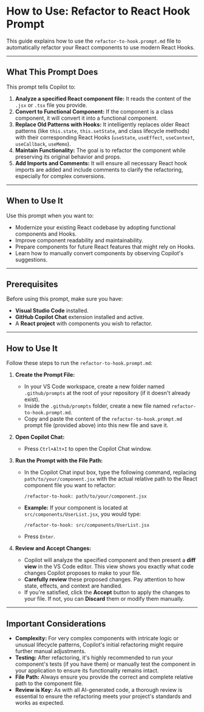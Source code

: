 # How to Use: Refactor to React Hook Prompt

This guide explains how to use the `refactor-to-hook.prompt.md` file to automatically refactor your React components to use modern React Hooks.

---

## What This Prompt Does

This prompt tells Copilot to:

1.  **Analyze a specified React component file:** It reads the content of the `.jsx` or `.tsx` file you provide.
2.  **Convert to Functional Component:** If the component is a class component, it will convert it into a functional component.
3.  **Replace Old Patterns with Hooks:** It intelligently replaces older React patterns (like `this.state`, `this.setState`, and class lifecycle methods) with their corresponding React Hooks (`useState`, `useEffect`, `useContext`, `useCallback`, `useMemo`).
4.  **Maintain Functionality:** The goal is to refactor the component while preserving its original behavior and props.
5.  **Add Imports and Comments:** It will ensure all necessary React hook imports are added and include comments to clarify the refactoring, especially for complex conversions.

---

## When to Use It

Use this prompt when you want to:

* Modernize your existing React codebase by adopting functional components and Hooks.
* Improve component readability and maintainability.
* Prepare components for future React features that might rely on Hooks.
* Learn how to manually convert components by observing Copilot's suggestions.

---

## Prerequisites

Before using this prompt, make sure you have:

* **Visual Studio Code** installed.
* **GitHub Copilot Chat** extension installed and active.
* A **React project** with components you wish to refactor.

---

## How to Use It

Follow these steps to run the `refactor-to-hook.prompt.md`:

1.  **Create the Prompt File:**
    * In your VS Code workspace, create a new folder named `.github/prompts` at the root of your repository (if it doesn't already exist).
    * Inside the `.github/prompts` folder, create a new file named `refactor-to-hook.prompt.md`.
    * Copy and paste the content of the `refactor-to-hook.prompt.md` prompt file (provided above) into this new file and save it.

2.  **Open Copilot Chat:**
    * Press `Ctrl+Alt+I` to open the Copilot Chat window.

3.  **Run the Prompt with the File Path:**
    * In the Copilot Chat input box, type the following command, replacing `path/to/your/component.jsx` with the actual relative path to the React component file you want to refactor:

        ```
        /refactor-to-hook: path/to/your/component.jsx
        ```
    * **Example:** If your component is located at `src/components/UserList.jsx`, you would type:
        ```
        /refactor-to-hook: src/components/UserList.jsx
        ```
    * Press `Enter`.

4.  **Review and Accept Changes:**
    * Copilot will analyze the specified component and then present a **diff view** in the VS Code editor. This view shows you exactly what code changes Copilot proposes to make to your file.
    * **Carefully review** these proposed changes. Pay attention to how state, effects, and context are handled.
    * If you're satisfied, click the **Accept** button to apply the changes to your file. If not, you can **Discard** them or modify them manually.

---

## Important Considerations

* **Complexity:** For very complex components with intricate logic or unusual lifecycle patterns, Copilot's initial refactoring might require further manual adjustments.
* **Testing:** After refactoring, it's highly recommended to run your component's tests (if you have them) or manually test the component in your application to ensure its functionality remains intact.
* **File Path:** Always ensure you provide the correct and complete relative path to the component file.
* **Review is Key:** As with all AI-generated code, a thorough review is essential to ensure the refactoring meets your project's standards and works as expected.
